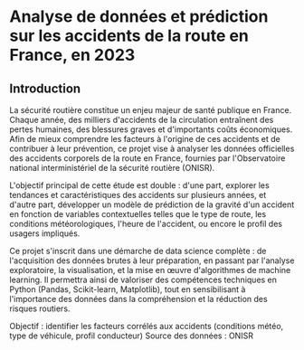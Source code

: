 # Analyse de données et prédiction sur les accidents de la route en France, en 2023
## Introduction 
La sécurité routière constitue un enjeu majeur de santé publique en France. Chaque année, des milliers d'accidents de la circulation entraînent des pertes humaines, des blessures graves et d'importants coûts économiques. Afin de mieux comprendre les facteurs à l'origine de ces accidents et de contribuer à leur prévention, ce projet vise à analyser les données officielles des accidents corporels de la route en France, fournies par l'Observatoire national interministériel de la sécurité routière (ONISR).

L'objectif principal de cette étude est double : d'une part, explorer les tendances et caractéristiques des accidents sur plusieurs années, et d'autre part, développer un modèle de prédiction de la gravité d'un accident en fonction de variables contextuelles telles que le type de route, les conditions météorologiques, l'heure de l'accident, ou encore le profil des usagers impliqués.

Ce projet s'inscrit dans une démarche de data science complète : de l'acquisition des données brutes à leur préparation, en passant par l'analyse exploratoire, la visualisation, et la mise en œuvre d'algorithmes de machine learning. Il permettra ainsi de valoriser des compétences techniques en Python (Pandas, Scikit-learn, Matplotlib), tout en sensibilisant à l'importance des données dans la compréhension et la réduction des risques routiers.

Objectif : identifier les facteurs corrélés aux accidents (conditions météo, type de véhicule, profil conducteur)
Source des données : ONISR
